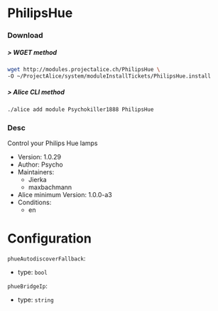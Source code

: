 # PhilipsHue

### Download

##### > WGET method
```bash
wget http://modules.projectalice.ch/PhilipsHue \
-O ~/ProjectAlice/system/moduleInstallTickets/PhilipsHue.install
```

##### > Alice CLI method
```bash
./alice add module Psychokiller1888 PhilipsHue
```

### Desc
Control your Philips Hue lamps


- Version: 1.0.29
- Author: Psycho
- Maintainers:
  - Jierka
  - maxbachmann
- Alice minimum Version: 1.0.0-a3
- Conditions:
  - en


Configuration
=============

`phueAutodiscoverFallback`:
 - type: `bool`
 
`phueBridgeIp`:
 - type: `string`
 
